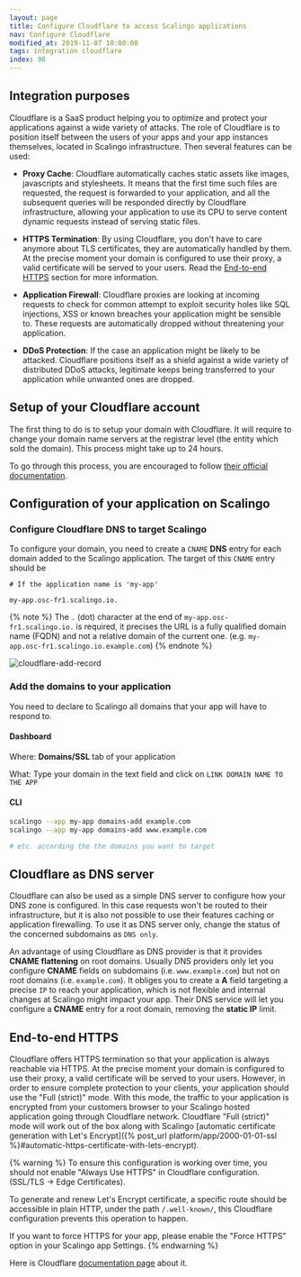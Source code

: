 ```yaml
---
layout: page
title: Configure Cloudflare to access Scalingo applications
nav: Configure Cloudflare
modified_at: 2019-11-07 10:00:00
tags: integration cloudflare
index: 98
---
```


## Integration purposes

Cloudflare is a SaaS product helping you to optimize and protect your
applications against a wide variety of attacks. The role of Cloudflare is to
position itself between the users of your apps and your app instances
themselves, located in Scalingo infrastructure. Then several features can be
used:

* **Proxy Cache**: Cloudflare automatically caches static assets like images,
  javascripts and stylesheets. It means that the first time such files are
  requested, the request is forwarded to your application, and all the
  subsequent queries will be responded directly by Cloudflare infrastructure,
  allowing your application to use its CPU to serve content dynamic requests
  instead of serving static files.

* **HTTPS Termination**: By using Cloudflare, you don't have to care anymore
    about TLS certificates, they are automatically handled by them. At the
    precise moment your domain is configured to use their proxy, a valid
    certificate will be served to your users. Read the [End-to-end
    HTTPS](#end-to-end-https) section for more information.

* **Application Firewall**: Cloudflare proxies are looking at incoming requests
  to check for common attempt to exploit security holes like SQL injections,
  XSS or known breaches your application might be sensible to. These requests
  are automatically dropped without threatening your application.

* **DDoS Protection**: If the case an application might be likely to be
  attacked.  Cloudflare positions itself as a shield against a wide variety of
  distributed DDoS attacks, legitimate keeps being transferred to your
  application while unwanted ones are dropped.

## Setup of your Cloudflare account

The first thing to do is to setup your domain with Cloudflare. It will require
to change your domain name servers at the registrar level (the entity which sold
the domain). This process might take up to 24 hours.

To go through this process, you are encouraged to follow [their official
documentation](https://support.cloudflare.com/hc/en-us/articles/201720164-Step-2-Create-a-Cloudflare-account-and-add-a-website).

## Configuration of your application on Scalingo

### Configure Cloudflare DNS to target Scalingo

To configure your domain, you need to create a `CNAME` **DNS** entry for each domain
added to the Scalingo application. The target of this `CNAME` entry should be

```
# If the application name is 'my-app'

my-app.osc-fr1.scalingo.io.
```

{% note %}
  The `.` (dot) character at the end of `my-app.osc-fr1.scalingo.io.` is required, it
  precises the URL is a fully qualified domain name (FQDN) and not a relative
  domain of the current one. (e.g. `my-app.osc-fr1.scalingo.io.example.com`)
{% endnote %}

![cloudflare-add-record](https://cdn.scalingo.com/documentation/integrations/cloudflare-create-record-03.png)

### Add the domains to your application

You need to declare to Scalingo all domains that your app will have to respond to.

#### Dashboard

Where: **Domains/SSL** tab of your application

What: Type your domain in the text field and click on `LINK DOMAIN NAME TO THE APP`

#### CLI

```bash
scalingo --app my-app domains-add example.com
scalingo --app my-app domains-add www.example.com

# etc. according the the domains you want to target
```

## Cloudflare as DNS server

Cloudflare can also be used as a simple DNS server to configure how your DNS zone
is configured. In this case requests won't be routed to their infrastructure,
but it is also not possible to use their features caching or application
firewalling. To use it as DNS server only, change the status of the concerned
subdomains as `DNS only`.

An advantage of using Cloudflare as DNS provider is that it provides **CNAME
flattening** on root domains. Usually DNS providers only let you configure
**CNAME** fields on subdomains (i.e. `www.example.com`) but not on root domains
(i.e. `example.com`). It obliges you to create a **A** field targeting a
precise `IP` to reach your application, which is not flexible and internal
changes at Scalingo might impact your app. Their DNS service will let you
configure a **CNAME** entry for a root domain, removing the **static IP**
limit.

## End-to-end HTTPS

Cloudflare offers HTTPS termination so that your application is always reachable
via HTTPS. At the precise moment your domain is configured to use their proxy, a
valid certificate will be served to your users. However, in order to ensure
complete protection to your clients, your application should use the "Full
(strict)" mode. With this mode, the traffic to your application is encrypted
from your customers browser to your Scalingo hosted application going through
Cloudflare network. Cloudflare "Full (strict)" mode will work out of the box
along with Scalingo [automatic certificate generation with Let's Encrypt]({%
post_url platform/app/2000-01-01-ssl
%}#automatic-https-certificate-with-lets-encrypt).

{% warning %}
To ensure this configuration is working over time, you should not enable "Always Use HTTPS" in Cloudflare configuration. (SSL/TLS → Edge Certificates).

To generate and renew Let's Encrypt certificate, a specific route should be accessible in plain HTTP, under the path `/.well-known/`, this Cloudflare configuration prevents this operation to happen.

If you want to force HTTPS for your app, please enable the "Force HTTPS" option in your Scalingo app Settings.
{% endwarning %}

Here is Cloudflare [documentation
page](https://support.cloudflare.com/hc/en-us/articles/200170416-End-to-end-HTTPS-with-Cloudflare-Part-3-SSL-options)
about it.

